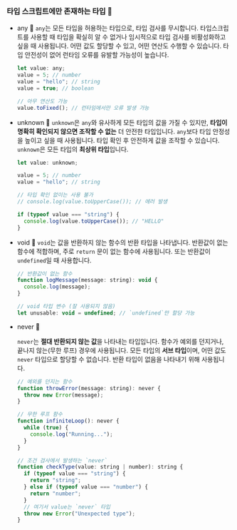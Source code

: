 ### 타입 스크립트에만 존재하는 타입 🍠

- any 🍠
  `any`는 모든 타입을 허용하는 타입으로, 타입 검사를 무시합니다. 타입스크립트를 사용할 때 타입을 확실히 알 수 없거나 임시적으로 타입 검사를 비활성화하고 싶을 때 사용됩니다. 어떤 값도 할당할 수 있고, 어떤 연산도 수행할 수 있습니다. 타입 안전성이 없어 런타임 오류를 유발할 가능성이 높습니다.
  ```jsx
  let value: any;
  value = 5; // number
  value = "hello"; // string
  value = true; // boolean

  // 아무 연산도 가능
  value.toFixed(); // 런타임에서만 오류 발생 가능
  ```
- unknown 🍠
  `unknown`은 `any`와 유사하게 모든 타입의 값을 가질 수 있지만, **타입이 명확히 확인되지 않으면 조작할 수 없는** 더 안전한 타입입니다. `any`보다 타입 안정성을 높이고 싶을 때 사용됩니다. 타입 확인 후 안전하게 값을 조작할 수 있습니다. `unknown`은 모든 타입의 **최상위 타입**입니다.
  ```jsx
  let value: unknown;

  value = 5; // number
  value = "hello"; // string

  // 타입 확인 없이는 사용 불가
  // console.log(value.toUpperCase()); // 에러 발생

  if (typeof value === "string") {
    console.log(value.toUpperCase()); // "HELLO"
  }
  ```
- void 🍠
  `void`는 값을 반환하지 않는 함수의 반환 타입을 나타냅니다. 반환값이 없는 함수에 적합하며, 주로 `return` 문이 없는 함수에 사용됩니다. 또는 반환값이 `undefined`일 때 사용합니다.
  ```jsx
  // 반환값이 없는 함수
  function logMessage(message: string): void {
    console.log(message);
  }

  // void 타입 변수 (잘 사용되지 않음)
  let unusable: void = undefined; // `undefined`만 할당 가능
  ```
- never 🍠

  `never`는 **절대 반환되지 않는 값**을 나타내는 타입입니다. 함수가 예외를 던지거나, 끝나지 않는(무한 루프) 경우에 사용됩니다. 모든 타입의 **서브 타입**이며, 어떤 값도 `never` 타입으로 할당할 수 없습니다. 반환 타입이 없음을 나타내기 위해 사용됩니다.

  ```jsx
  // 예외를 던지는 함수
  function throwError(message: string): never {
    throw new Error(message);
  }

  // 무한 루프 함수
  function infiniteLoop(): never {
    while (true) {
      console.log("Running...");
    }
  }

  // 조건 검사에서 발생하는 `never`
  function checkType(value: string | number): string {
    if (typeof value === "string") {
      return "string";
    } else if (typeof value === "number") {
      return "number";
    }
    // 여기서 value는 `never` 타입
    throw new Error("Unexpected type");
  }
  ```

